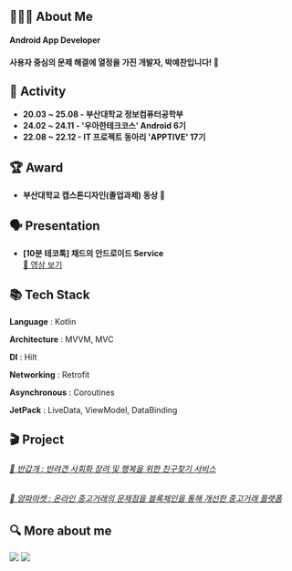 <h2>🧑🏻‍💻 About Me</h2>

<h4>Android App Developer</h4>

<h4>사용자 중심의 문제 해결에 열정을 가진 개발자, 박예찬입니다! 👋</h4>

<h2>💪 Activity</h2>

- **20.03 ~ 25.08 - 부산대학교 정보컴퓨터공학부**
- **24.02 ~ 24.11 - '우아한테크코스' Android 6기**  
- **22.08 ~ 22.12 - IT 프로젝트 동아리 'APPTIVE' 17기**

<h2>🏆 Award</h2>

- **부산대학교 캡스톤디자인(졸업과제) 동상 🥉**

<h2>🗣️ Presentation</h2>

- **[10분 테코톡] 채드의 안드로이드 Service**  
  [🎥 영상 보기](https://www.youtube.com/watch?v=GnQu_KW3suI)

<h2>📚 Tech Stack</h2>

**Language**
: Kotlin

**Architecture**
: MVVM, MVC

**DI**
: Hilt

**Networking**
: Retrofit

**Asynchronous**
: Coroutines

**JetPack**
: LiveData, ViewModel, DataBinding

<h2>🎬 Project</h2>

<h6>
    <a href="https://www.notion.so/15657846cad680828561c41f6a23c772"target="_self">🐶 반갑개 : 반려견 사회화 장려 및 행복을 위한 친구찾기 서비스</a> 
</h6>
<h6>
    <a href="https://www.notion.so/15657846cad6808c85b9d95908be76ed"target="_self">🧅 양파마켓 : 온라인 중고거래의 문제점을 블록체인을 통해 개선한 중고거래 플랫폼</a> 
</h6>

<h2>🔍 More about me</h2>

<a href="mailto:dpcks0509@gmail.com" target="_blank">
  <img src="https://img.shields.io/badge/Mail-D14836?style=flat-square&logo=Gmail&logoColor=white"/></a>
<a href="https://velog.io/@dpcks0509" target="_blank">
  <img src="https://img.shields.io/badge/Velog-20C997?style=flat-square&logo=Velog&logoColor=white"/></a>
